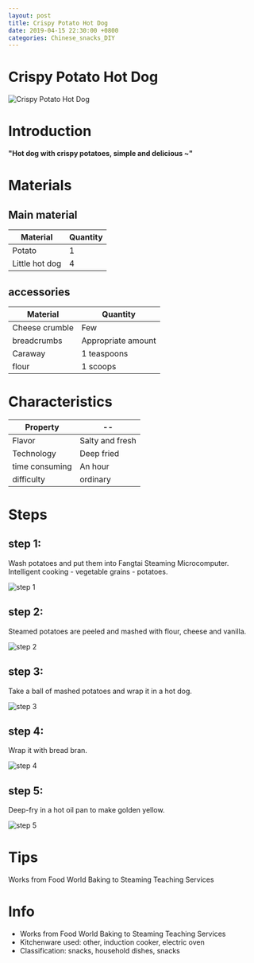 ```yaml
---
layout: post
title: Crispy Potato Hot Dog
date: 2019-04-15 22:30:00 +0800
categories: Chinese_snacks_DIY
---
```


# Crispy Potato Hot Dog

![Crispy Potato Hot Dog]({{site.baseurl}}/img/426266/426266.jpg)

# Introduction

**"Hot dog with crispy potatoes, simple and delicious ~"**

# Materials


## Main material

Material|Quantity
--|--
Potato|1
Little hot dog|4

## accessories

Material|Quantity
--|--
Cheese crumble|Few
breadcrumbs|Appropriate amount
Caraway|1 teaspoons
flour|1 scoops

# Characteristics

Property|--
--|--
Flavor|Salty and fresh
Technology|Deep fried
time consuming|An hour
difficulty|ordinary

# Steps

## step 1:

Wash potatoes and put them into Fangtai Steaming Microcomputer. Intelligent cooking - vegetable grains - potatoes.

![step 1]({{site.baseurl}}/img/426266/1.jpg)

## step 2:

Steamed potatoes are peeled and mashed with flour, cheese and vanilla.

![step 2]({{site.baseurl}}/img/426266/2.jpg)

## step 3:

Take a ball of mashed potatoes and wrap it in a hot dog.

![step 3]({{site.baseurl}}/img/426266/3.jpg)

## step 4:

Wrap it with bread bran.

![step 4]({{site.baseurl}}/img/426266/4.jpg)

## step 5:

Deep-fry in a hot oil pan to make golden yellow.

![step 5]({{site.baseurl}}/img/426266/5.jpg)

# Tips

Works from Food World Baking to Steaming Teaching Services

# Info

- Works from Food World Baking to Steaming Teaching Services
- Kitchenware used: other, induction cooker, electric oven
- Classification: snacks, household dishes, snacks